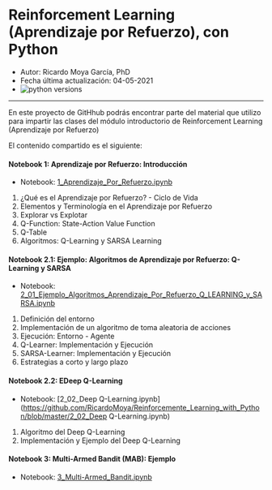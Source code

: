 # Reinforcement Learning (Aprendizaje por Refuerzo), con Python

* Autor: Ricardo Moya García, PhD
* Fecha última actualización: 04-05-2021
* ![python versions](https://img.shields.io/badge/python-3.6%2C%203.7-blue.svg)


<hr>

En este proyecto de GitHhub podrás encontrar parte del material que utilizo para impartir las clases del módulo introductorio de Reinforcement Learning (Aprendizaje por Refuerzo)


El contenido compartido es el siguiente: 


#### Notebook 1: Aprendizaje por Refuerzo: Introducción

* Notebook: [1_Aprendizaje_Por_Refuerzo.ipynb](https://github.com/RicardoMoya/Reinforcemente_Learning_with_Python/blob/master/1_Aprendizaje_Por_Refuerzo.ipynb)

1. ¿Qué es el Aprendizaje por Refuerzo? - Ciclo de Vida
2. Elementos y Terminología en el Aprendizaje por Refuerzo
3. Explorar vs Explotar<br>
5. Q-Function: State-Action Value Function
6. Q-Table
7. Algoritmos: Q-Learning y SARSA Learning


#### Notebook 2.1: Ejemplo: Algoritmos de Aprendizaje por Refuerzo: Q-Learning y SARSA

* Notebook: [2_01_Ejemplo_Algoritmos_Aprendizaje_Por_Refuerzo_Q_LEARNING_y_SARSA.ipynb](https://github.com/RicardoMoya/Reinforcemente_Learning_with_Python/blob/master/2_01_Ejemplo_Algoritmos_Aprendizaje_Por_Refuerzo_Q_LEARNING_y_SARSA.ipynb)

1. Definición del entorno
2. Implementación de un algoritmo de toma aleatoria de acciones
3. Ejecución: Entorno - Agente
4. Q-Learner: Implementación y Ejecución
5. SARSA-Learner: Implementación y Ejecución
6. Estrategias a corto y largo plazo


#### Notebook 2.2: EDeep Q-Learning

* Notebook: [2_02_Deep Q-Learning.ipynb](https://github.com/RicardoMoya/Reinforcemente_Learning_with_Python/blob/master/2_02_Deep Q-Learning.ipynb)

1. Algoritmo del Deep Q-Learning
2. Implementación y Ejemplo del Deep Q-Learning


#### Notebook 3: Multi-Armed Bandit (MAB): Ejemplo

* Notebook: [3_Multi-Armed_Bandit.ipynb](https://github.com/RicardoMoya/Reinforcemente_Learning_with_Python/blob/master/3_Multi-Armed_Bandit.ipynb)
